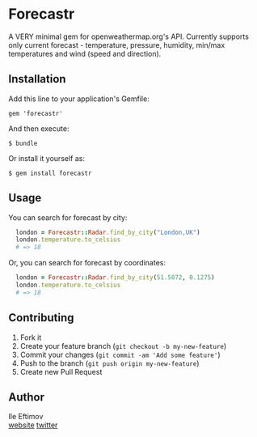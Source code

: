 # Forecastr

A VERY minimal gem for openweathermap.org's API. Currently supports only current forecast - temperature, pressure, humidity, min/max temperatures and wind (speed and direction). 

## Installation

Add this line to your application's Gemfile:

    gem 'forecastr'

And then execute:

    $ bundle

Or install it yourself as:

    $ gem install forecastr

## Usage

You can search for forecast by city:
```ruby
  london = Forecastr::Radar.find_by_city("London,UK")
  london.temperature.to_celsius
  # => 18
```

Or, you can search for forecast by coordinates:
```ruby
  london = Forecastr::Radar.find_by_city(51.5072, 0.1275)
  london.temperature.to_celsius
  # => 18
```

## Contributing

1. Fork it
2. Create your feature branch (`git checkout -b my-new-feature`)
3. Commit your changes (`git commit -am 'Add some feature'`)
4. Push to the branch (`git push origin my-new-feature`)
5. Create new Pull Request

## Author
Ile Eftimov <br> [website](http://eftimov.net) [twitter](http://twitter.com/fteem) 
